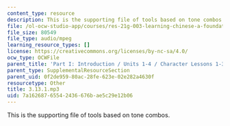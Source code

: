 ```yaml
---
content_type: resource
description: This is the supporting file of tools based on tone combos.
file: /ol-ocw-studio-app/courses/res-21g-003-learning-chinese-a-foundation-course-in-mandarin-spring-2011/7a16268765542436676bae5c29e12b06_3.13.1.mp3
file_size: 80549
file_type: audio/mpeg
learning_resource_types: []
license: https://creativecommons.org/licenses/by-nc-sa/4.0/
ocw_type: OCWFile
parent_title: 'Part I: Introduction / Units 1-4 / Character Lessons 1-3'
parent_type: SupplementalResourceSection
parent_uid: 0f2de959-80ac-28fe-623e-02e282a4630f
resourcetype: Other
title: 3.13.1.mp3
uid: 7a162687-6554-2436-676b-ae5c29e12b06
---
```

This is the supporting file of tools based on tone combos.